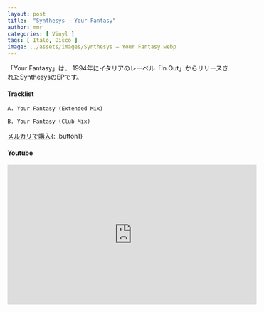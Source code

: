 ```yaml
---
layout: post
title:  "Synthesys – Your Fantasy"
author: mmr
categories: [ Vinyl ]
tags: [ Italo, Disco ]
image: ../assets/images/Synthesys – Your Fantasy.webp
---
```


「Your Fantasy」は、
1994年にイタリアのレーベル「In Out」からリリースされたSynthesysのEPです。


#### Tracklist
```md
A. Your Fantasy (Extended Mix)

B. Your Fantasy (Club Mix)
```

[メルカリで購入](https://jp.mercari.com/item/m47169289475?afid=6142608987){: .button1}

#### Youtube
<iframe width="560" height="315" src="https://www.youtube.com/embed/5KoYmbeD93I?si=s3qk0ffCxZHFwHtf" title="YouTube video player" frameborder="0" allow="accelerometer; autoplay; clipboard-write; encrypted-media; gyroscope; picture-in-picture; web-share" referrerpolicy="strict-origin-when-cross-origin" allowfullscreen></iframe>